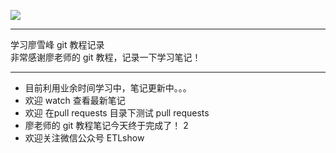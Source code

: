 ![](http://upload-images.jianshu.io/upload_images/4712888-fc8ed6f1a548cd21.png?imageMogr2/auto-orient/strip%7CimageView2/2/w/1240)
***
学习廖雪峰 git 教程记录  
非常感谢廖老师的 git 教程，记录一下学习笔记！  
***
- 目前利用业余时间学习中，笔记更新中。。。  
- 欢迎 watch 查看最新笔记  
- 欢迎 在pull requests 目录下测试 pull requests   
- 廖老师的 git 教程笔记今天终于完成了！  2
- 欢迎关注微信公众号 ETLshow 

